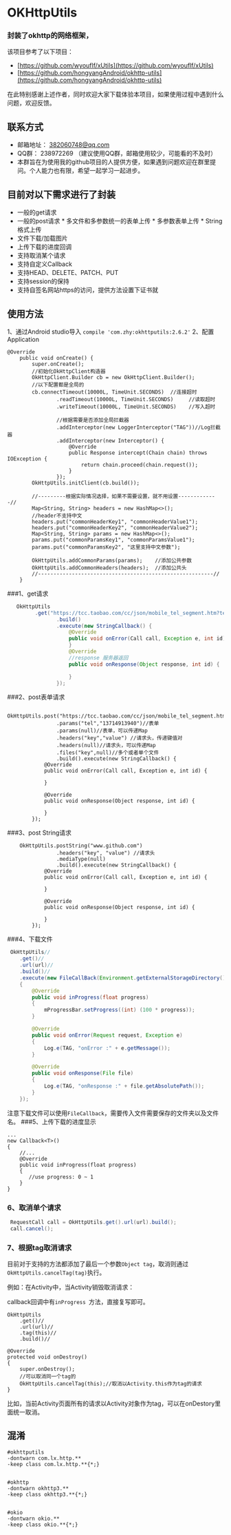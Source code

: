 # OKHttpUtils


### 封装了okhttp的网络框架，

该项目参考了以下项目：

 * [https://github.com/wyouflf/xUtils](https://github.com/wyouflf/xUtils) 
 * [https://github.com/hongyangAndroid/okhttp-utils](https://github.com/hongyangAndroid/okhttp-utils)  

在此特别感谢上述作者，同时欢迎大家下载体验本项目，如果使用过程中遇到什么问题，欢迎反馈。
## 联系方式
 * 邮箱地址： 382060748@qq.com
 * QQ群： 238972269 （建议使用QQ群，邮箱使用较少，可能看的不及时）
 * 本群旨在为使用我的github项目的人提供方便，如果遇到问题欢迎在群里提问。个人能力也有限，希望一起学习一起进步。

## 目前对以下需求进行了封装
* 一般的get请求
* 一般的post请求
		* 多文件和多参数统一的表单上传
		* 多参数表单上传
		* String格式上传
* 文件下载/加载图片
* 上传下载的进度回调
* 支持取消某个请求
* 支持自定义Callback
* 支持HEAD、DELETE、PATCH、PUT
* 支持session的保持
* 支持自签名网站https的访问，提供方法设置下证书就
## 使用方法
1、通过Android studio导入
	```
	compile 'com.zhy:okhttputils:2.6.2'
	```
2、配置Application
```
@Override
    public void onCreate() {
        super.onCreate();
        //初始化OkHttpClient构造器
        OkHttpClient.Builder cb = new OkHttpClient.Builder();
        //以下配置都是全局的
        cb.connectTimeout(10000L, TimeUnit.SECONDS)  //连接超时
                .readTimeout(10000L, TimeUnit.SECONDS)     //读取超时
                .writeTimeout(10000L, TimeUnit.SECONDS)    //写入超时

                //根据需要是否添加全局拦截器
                .addInterceptor(new LoggerInterceptor("TAG"))//Log拦截器
                .addInterceptor(new Interceptor() {
                    @Override
                    public Response intercept(Chain chain) throws IOException {
                        return chain.proceed(chain.request());
                    }
                });
        OkHttpUtils.initClient(cb.build());

        //---------根据实际情况选择，如果不需要设置，就不用设置-------------//
        Map<String, String> headers = new HashMap<>();
        //header不支持中文
        headers.put("commonHeaderKey1", "commonHeaderValue1");
        headers.put("commonHeaderKey2", "commonHeaderValue2");
        Map<String, String> params = new HashMap<>();
        params.put("commonParamsKey1", "commonParamsValue1");
        params.put("commonParamsKey2", "这里支持中文参数");

        OkHttpUtils.addCommonParams(params);    //添加公共参数
        OkHttpUtils.addCommonHeaders(headers);  //添加公共头
        //---------------------------------------------------------//
    }
```
###1、get请求
```java
   OkHttpUtils
         .get("https://tcc.taobao.com/cc/json/mobile_tel_segment.htm?tel=13714913940")
                .build()
                .execute(new StringCallback() {
                    @Override
                    public void onError(Call call, Exception e, int id) {
                    }
                    @Override
                    //response 服务器返回
                    public void onResponse(Object response, int id) {

                    }
                });
```
###2、post表单请求
```
     OkHttpUtils.post("https://tcc.taobao.com/cc/json/mobile_tel_segment.htm")
                .params("tel","13714913940")//表单
                .params(null)//表单，可以传递Map
                .headers("key","value") //请求头，传递键值对
                .headers(null)//请求头，可以传递Map
                .files("key",null)//多个或者单个文件
                .build().execute(new StringCallback() {
            @Override
            public void onError(Call call, Exception e, int id) {

            }

            @Override
            public void onResponse(Object response, int id) {

            }
        });
```
###3、post String请求
```
    OkHttpUtils.postString("www.github.com")
                .headers("key", "value") //请求头
                .mediaType(null)
                .build().execute(new StringCallback() {
            @Override
            public void onError(Call call, Exception e, int id) {

            }

            @Override
            public void onResponse(Object response, int id) {

            }
        });
```
###4、下载文件

```java
 OkHttpUtils//
	.get()//
	.url(url)//
	.build()//
	.execute(new FileCallBack(Environment.getExternalStorageDirectory().getAbsolutePath(), "gson-2.2.1.jar")//
	{
	    @Override
	    public void inProgress(float progress)
	    {
	        mProgressBar.setProgress((int) (100 * progress));
	    }

	    @Override
	    public void onError(Request request, Exception e)
	    {
	        Log.e(TAG, "onError :" + e.getMessage());
	    }

	    @Override
	    public void onResponse(File file)
	    {
	        Log.e(TAG, "onResponse :" + file.getAbsolutePath());
	    }
	});
```

注意下载文件可以使用`FileCallback`，需要传入文件需要保存的文件夹以及文件名。
###5、上传下载的进度显示

```
...
new Callback<T>()
{
    //...
    @Override
    public void inProgress(float progress)
    {
       //use progress: 0 ~ 1
    }
}
```
### 6、取消单个请求

```java
 RequestCall call = OkHttpUtils.get().url(url).build();
 call.cancel();

```

### 7、根据tag取消请求

目前对于支持的方法都添加了最后一个参数`Object tag`，取消则通过` OkHttpUtils.cancelTag(tag)`执行。

例如：在Activity中，当Activity销毁取消请求：

callback回调中有`inProgress `方法，直接复写即可。
```
OkHttpUtils
    .get()//
    .url(url)//
    .tag(this)//
    .build()//

@Override
protected void onDestroy()
{
    super.onDestroy();
    //可以取消同一个tag的
    OkHttpUtils.cancelTag(this);//取消以Activity.this作为tag的请求
}
```
比如，当前Activity页面所有的请求以Activity对象作为tag，可以在onDestory里面统一取消。
## 混淆

```
#okhttputils
-dontwarn com.lx.http.**
-keep class com.lx.http.**{*;}


#okhttp
-dontwarn okhttp3.**
-keep class okhttp3.**{*;}


#okio
-dontwarn okio.**
-keep class okio.**{*;}


```